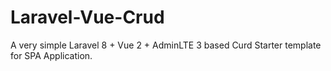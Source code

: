 # Laravel-Vue-Crud
A very simple Laravel 8 + Vue 2 + AdminLTE 3 based Curd Starter template for SPA Application.
